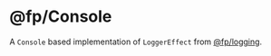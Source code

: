 # @fp/Console

A `Console` based implementation of `LoggerEffect` from [@fp/logging](../logging/readme.md).
